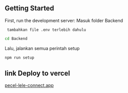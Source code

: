 ## Getting Started

First, run the development server:
Masuk folder Backend

```
 tambahkan file .env terlebih dahulu

```

```bash
cd Backend
```

Lalu, jalankan semua perintah setup

```bash
npm run setup
```

## link Deploy to vercel

[pecel-lele-connect.app](https://pecel-lele-connect.vercel.app/)
